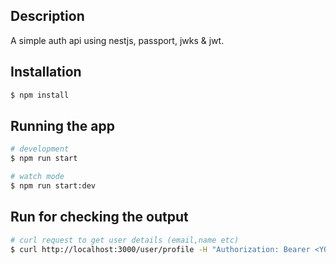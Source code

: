 
## Description

A simple auth api using nestjs, passport, jwks & jwt.

## Installation

```bash
$ npm install
```

## Running the app

```bash
# development
$ npm run start

# watch mode
$ npm run start:dev
```

## Run for checking the output

```bash
# curl request to get user details (email,name etc)
$ curl http://localhost:3000/user/profile -H "Authorization: Bearer <YOUT GOOGLE OAUTH JWT>"
```


